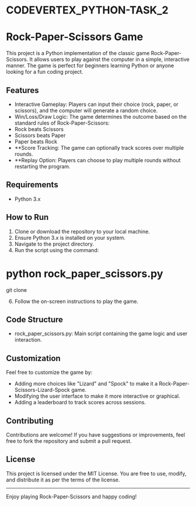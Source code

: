 # CODEVERTEX_PYTHON-TASK_2

# Rock-Paper-Scissors Game

This project is a Python implementation of the classic game Rock-Paper-Scissors. It allows users to play against the computer in a simple, interactive manner. The game is perfect for beginners learning Python or anyone looking for a fun coding project.

## Features

- Interactive Gameplay: Players can input their choice (rock, paper, or scissors), and the computer will generate a random choice.
- Win/Loss/Draw Logic: The game determines the outcome based on the standard rules of Rock-Paper-Scissors:
- Rock beats Scissors
- Scissors beats Paper
- Paper beats Rock
- **Score Tracking: The game can optionally track scores over multiple rounds.
- **Replay Option: Players can choose to play multiple rounds without restarting the program.

## Requirements

- Python 3.x

## How to Run

1. Clone or download the repository to your local machine.
2. Ensure Python 3.x is installed on your system.
3. Navigate to the project directory.
4. Run the script using the command:


# python rock_paper_scissors.py

git clone 
   

6. Follow the on-screen instructions to play the game.

## Code Structure

- rock_paper_scissors.py: Main script containing the game logic and user interaction.


## Customization

Feel free to customize the game by:

- Adding more choices like "Lizard" and "Spock" to make it a Rock-Paper-Scissors-Lizard-Spock game.
- Modifying the user interface to make it more interactive or graphical.
- Adding a leaderboard to track scores across sessions.

## Contributing

Contributions are welcome! If you have suggestions or improvements, feel free to fork the repository and submit a pull request.

## License

This project is licensed under the MIT License. You are free to use, modify, and distribute it as per the terms of the license.

---

Enjoy playing Rock-Paper-Scissors and happy coding!



